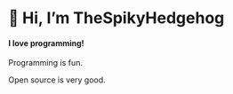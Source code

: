 #  👋 Hi, I’m TheSpikyHedgehog

#### I love programming!

Programming is fun.  

Open source is very good.  
